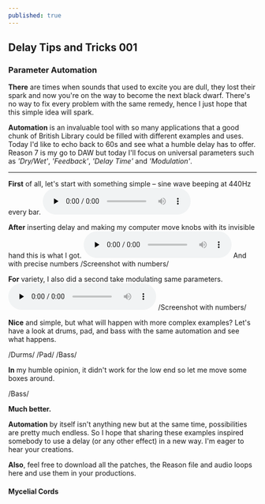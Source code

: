 ```yaml
---
published: true
---
```

## Delay Tips and Tricks 001
### Parameter Automation

**There** are times when sounds that used to excite you are dull, they lost their spark and now you're on the way to become the next black dwarf. There's no way to fix every problem with the same remedy, hence I just hope that this simple idea will spark.

**Automation** is an invaluable tool with so many applications that a good chunk of British Library could be filled with different examples and uses. Today I'd like to echo back to 60s and see what a humble delay has to offer. Reason 7 is my go to DAW but today I'll focus on universal parameters such as *'Dry/Wet'*, *'Feedback'*, *'Delay Time'* and *'Modulation'*.

___

**First** of all, let's start with something simple – sine wave beeping at 440Hz every bar.
<audio controls preload="none"
oncontextmenu="event.preventDefault()">		
<source src="https://docs.google.com/uc?export=download&id=0BxDTpmbDjqHoU0ptMXZGQnhzcjQ" type="audio/wav">
</audio>

**After** inserting delay and making my computer move knobs with its invisible hand this is what I got. 
<audio controls preload="none"
oncontextmenu="event.preventDefault()">		
<source src="https://drive.google.com/open?id=0BxDTpmbDjqHoT00zamxONHp1YVE" type="audio/wav">
</audio>
And with precise numbers 
/Screenshot with numbers/

**For** variety, I also did a second take modulating same parameters.
<audio controls preload="none"
oncontextmenu="event.preventDefault()">		
<source src="https://drive.google.com/open?id=0BxDTpmbDjqHodTJ0SXBnVW0wLUk" type="audio/wav">
</audio>
/Screenshot with numbers/

**Nice** and simple, but what will happen with more complex examples? Let's have a look at drums, pad, and bass with the same automation and see what happens.

/Durms/ 
/Pad/
/Bass/

**In** my humble opinion, it didn't work for the low end so let me move some boxes around.

/Bass/

**Much better.**

**Automation** by itself isn't anything new but at the same time, possibilities are pretty much endless. So I hope that sharing these examples inspired somebody to use a delay (or any other effect) in a new way. I'm eager to hear your creations. 

**Also**, feel free to download all the patches, the Reason file and audio loops here and use them in your productions.

#### Mycelial Cords
